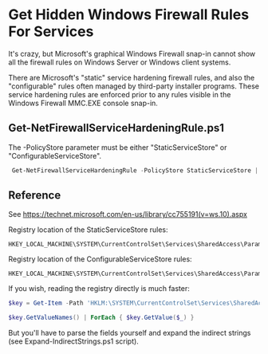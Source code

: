 # Get Hidden Windows Firewall Rules For Services

It's crazy, but Microsoft's graphical Windows Firewall snap-in cannot show all the firewall rules on Windows Server or Windows client systems.

There are Microsoft's "static" service hardening firewall rules, and also the "configurable" rules often managed by third-party installer programs.  These service hardening rules are enforced prior to any rules visible in the Windows Firewall MMC.EXE console snap-in.  

## Get-NetFirewallServiceHardeningRule.ps1
The -PolicyStore parameter must be either "StaticServiceStore" or "ConfigurableServiceStore".

```powershell
 Get-NetFirewallServiceHardeningRule -PolicyStore StaticServiceStore | Out-GridView
 ```

## Reference
See https://technet.microsoft.com/en-us/library/cc755191(v=ws.10).aspx

Registry location of the StaticServiceStore rules:

    HKEY_LOCAL_MACHINE\SYSTEM\CurrentControlSet\Services\SharedAccess\Parameters\FirewallPolicy\RestrictedServices\Static\System

Registry location of the ConfigurableServiceStore rules:

    HKEY_LOCAL_MACHINE\SYSTEM\CurrentControlSet\Services\SharedAccess\Parameters\FirewallPolicy\RestrictedServices\Configurable\System

If you wish, reading the registry directly is much faster:

```powershell
$key = Get-Item -Path 'HKLM:\SYSTEM\CurrentControlSet\Services\SharedAccess\Parameters\FirewallPolicy\RestrictedServices\Static\System'

$key.GetValueNames() | ForEach { $key.GetValue($_) } 
```

But you'll have to parse the fields yourself and expand the indirect strings (see Expand-IndirectStrings.ps1 script).

